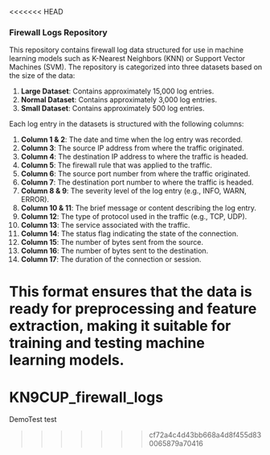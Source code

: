 <<<<<<< HEAD
### Firewall Logs Repository

This repository contains firewall log data structured for use in machine learning models such as K-Nearest Neighbors (KNN) or Support Vector Machines (SVM). The repository is categorized into three datasets based on the size of the data:

1. **Large Dataset**: Contains approximately 15,000 log entries.
2. **Normal Dataset**: Contains approximately 3,000 log entries.
3. **Small Dataset**: Contains approximately 500 log entries.

Each log entry in the datasets is structured with the following columns:

1. **Column 1 & 2**: The date and time when the log entry was recorded.
2. **Column 3**: The source IP address from where the traffic originated.
3. **Column 4**: The destination IP address to where the traffic is headed.
4. **Column 5**: The firewall rule that was applied to the traffic.
5. **Column 6**: The source port number from where the traffic originated.
6. **Column 7**: The destination port number to where the traffic is headed.
7. **Column 8 & 9**: The severity level of the log entry (e.g., INFO, WARN, ERROR).
8. **Column 10 & 11**: The brief message or content describing the log entry.
9. **Column 12**: The type of protocol used in the traffic (e.g., TCP, UDP).
10. **Column 13**: The service associated with the traffic.
11. **Column 14**: The status flag indicating the state of the connection.
12. **Column 15**: The number of bytes sent from the source.
13. **Column 16**: The number of bytes sent to the destination.
14. **Column 17**: The duration of the connection or session.

This format ensures that the data is ready for preprocessing and feature extraction, making it suitable for training and testing machine learning models.
=======
# KN9CUP_firewall_logs
DemoTest
test
>>>>>>> cf72a4c4d43bb668a4d8f455d830065879a70416
